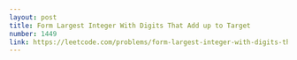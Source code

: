 ```yaml
---
layout: post
title: Form Largest Integer With Digits That Add up to Target
number: 1449
link: https://leetcode.com/problems/form-largest-integer-with-digits-that-add-up-to-target
---
```

